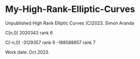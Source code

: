 # My-High-Rank-Elliptic-Curves
Unpublished High Rank Elliptic Curves
(C)2023. Simon Aranda

C[n,0]
2020343 rank 6

C[-n,0]
-3129357 rank 6
-188588857 rank 7

Work date: Oct.2023.



